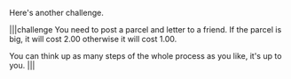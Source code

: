 Here's another challenge. 

|||challenge
You need to post a parcel and letter to a friend. If the parcel is big, it will cost 2.00 otherwise it will cost 1.00.

You can think up as many steps of the whole process as you like, it's up to you. 
|||